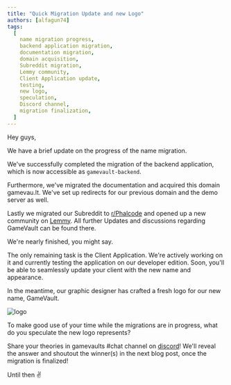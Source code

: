 ```yaml
---
title: "Quick Migration Update and new Logo"
authors: [alfagun74]
tags:
  [
    name migration progress,
    backend application migration,
    documentation migration,
    domain acquisition,
    Subreddit migration,
    Lemmy community,
    Client Application update,
    testing,
    new logo,
    speculation,
    Discord channel,
    migration finalization,
  ]
---
```


Hey guys,

We have a brief update on the progress of the name migration.

We've successfully completed the migration of the backend application, which is now accessible as `gamevault-backend`. <!-- truncate -->

Furthermore, we've migrated the documentation and acquired this domain gamevau.lt. We've set up redirects for our previous domain and the demo server as well.

Lastly we migrated our Subreddit to [r/Phalcode](https://reddit.com/r/Phalcode) and opened up a new community on [Lemmy](https://lemmy.world/c/phalcode). All further Updates and discussions regarding GameVault can be found there.

We're nearly finished, you might say.

The only remaining task is the Client Application. We're actively working on it and currently testing the application on our developer edition. Soon, you'll be able to seamlessly update your client with the new name and appearance.

In the meantime, our graphic designer has crafted a fresh logo for our new name, GameVault.

![logo](/img/blog/2023-07-19/logo-text-and-image-sbs.png)

To make good use of your time while the migrations are in progress, what do you speculate the new logo represents?

Share your theories in gamevaults #chat channel on [discord](https://discord.gg/NEdNen2dSu)! We'll reveal the answer and shoutout the winner(s) in the next blog post, once the migration is finalized!

Until then ✌️
